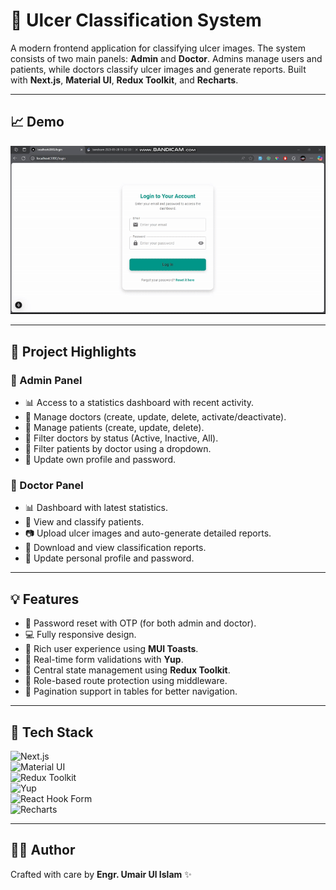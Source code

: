 # 🧠 Ulcer Classification System

A modern frontend application for classifying ulcer images. The system consists of two main panels: **Admin** and **Doctor**. Admins manage users and patients, while doctors classify ulcer images and generate reports. Built with **Next.js**, **Material UI**, **Redux Toolkit**, and **Recharts**.

---

## 📈 Demo

![Demo](/src/assets/images/gif.gif)

---

## 🏢 Project Highlights

### 📄 Admin Panel

- 📊 Access to a statistics dashboard with recent activity.
- 📅 Manage doctors (create, update, delete, activate/deactivate).
- 📅 Manage patients (create, update, delete).
- 🔄 Filter doctors by status (Active, Inactive, All).
- 🔄 Filter patients by doctor using a dropdown.
- 🔑 Update own profile and password.

### 💼 Doctor Panel

- 📊 Dashboard with latest statistics.
- 📄 View and classify patients.
- 📷 Upload ulcer images and auto-generate detailed reports.
- 🔹 Download and view classification reports.
- 🔑 Update personal profile and password.

---

## 💡 Features

- 📧 Password reset with OTP (for both admin and doctor).
- 💻 Fully responsive design.
- 🎉 Rich user experience using **MUI Toasts**.
- 🔢 Real-time form validations with **Yup**.
- 🧰 Central state management using **Redux Toolkit**.
- 🔐 Role-based route protection using middleware.
- 🔢 Pagination support in tables for better navigation.

---

## 🚀 Tech Stack

![Next.js](https://img.shields.io/badge/Next.js-000?logo=next.js&logoColor=white)  
![Material UI](https://img.shields.io/badge/MUI-007FFF?logo=mui&logoColor=white)  
![Redux Toolkit](https://img.shields.io/badge/Redux_Toolkit-593D88?logo=redux&logoColor=white)  
![Yup](https://img.shields.io/badge/Yup-29B6F6?logo=javascript&logoColor=white)  
![React Hook Form](https://img.shields.io/badge/React_Hook_Form-EC5990?logo=reacthookform&logoColor=white)  
![Recharts](https://img.shields.io/badge/Recharts-FC4445?logo=chart.js&logoColor=white)

---

## 👨‍💼 Author

Crafted with care by **Engr. Umair Ul Islam** ✨
